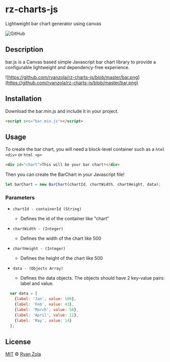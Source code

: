 # rz-charts-js

Lightweight bar chart generator using canvas

![GitHub](https://img.shields.io/github/license/ryanzola/rz-charts-js.svg)

## Description

bar.js is a Canvas based simple Javascript bar chart library to provide a configurable lightweight and dependency-free experience.

![https://github.com/ryanzola/rz-charts-js/blob/master/bar.png](https://github.com/ryanzola/rz-charts-js/blob/master/bar.png)

## Installation

Download the bar.min.js and include it in your project.

```html
<script src="bar.min.js"></script>
```

## Usage

To create the bar chart, you will need a block-level container such as a ```html <div>``` or ```html <p>```

```html
<div id="chart">This will be your bar chart!</div>
```

Then you can create the BarChart in your Javascript file!

```js
let barChart = new BarChart(chartId, chartWidth, chartHeight, data);
```

### Parameters

* `chartId - containerId (String)`
  * Defines the id of the container like "chart"  

* `chartWidth - (Integer)`  
  * Defines the width of the chart like 500  

* `chartHeight - (Integer)`  
  * Defines the height of the chart like 500

* `data - (Objects Array)`  
  * Defines the data objects. The objects should have 2 key-value pairs: label and value.  

```js
  var data = [
    {label: 'Jan', value: 100},
    {label: 'Feb', value: 43},
    {label: 'March', value: 58},
    {label: 'April', value: 11},
    {label: 'May', value: 14}
  ];
```

## License

[MIT](LICENSE.md) © [Ryan Zola](https://github.com/ryanzola)
